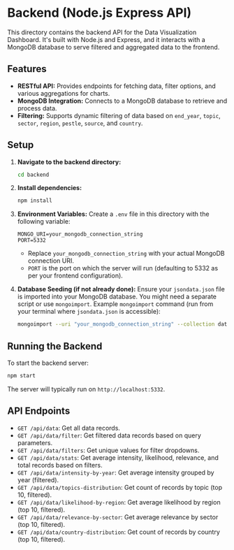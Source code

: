 # Backend (Node.js Express API)

This directory contains the backend API for the Data Visualization Dashboard. It's built with Node.js and Express, and it interacts with a MongoDB database to serve filtered and aggregated data to the frontend.

## Features

-   **RESTful API:** Provides endpoints for fetching data, filter options, and various aggregations for charts.
-   **MongoDB Integration:** Connects to a MongoDB database to retrieve and process data.
-   **Filtering:** Supports dynamic filtering of data based on `end_year`, `topic`, `sector`, `region`, `pestle`, `source`, and `country`.

## Setup

1.  **Navigate to the backend directory:**
    ```bash
    cd backend
    ```
2.  **Install dependencies:**
    ```bash
    npm install
    ```
3.  **Environment Variables:**
    Create a `.env` file in this directory with the following variable:
    ```
    MONGO_URI=your_mongodb_connection_string
    PORT=5332
    ```
    *   Replace `your_mongodb_connection_string` with your actual MongoDB connection URI.
    *   `PORT` is the port on which the server will run (defaulting to 5332 as per your frontend configuration).

4.  **Database Seeding (if not already done):**
    Ensure your `jsondata.json` file is imported into your MongoDB database. You might need a separate script or use `mongoimport`.
    Example `mongoimport` command (run from your terminal where `jsondata.json` is accessible):
    ```bash
    mongoimport --uri "your_mongodb_connection_string" --collection data --file path/to/jsondata.json --jsonArray
    ```

## Running the Backend

To start the backend server:

```bash
npm start
```

The server will typically run on `http://localhost:5332`.

## API Endpoints

-   `GET /api/data`: Get all data records.
-   `GET /api/data/filter`: Get filtered data records based on query parameters.
-   `GET /api/data/filters`: Get unique values for filter dropdowns.
-   `GET /api/data/stats`: Get average intensity, likelihood, relevance, and total records based on filters.
-   `GET /api/data/intensity-by-year`: Get average intensity grouped by year (filtered).
-   `GET /api/data/topics-distribution`: Get count of records by topic (top 10, filtered).
-   `GET /api/data/likelihood-by-region`: Get average likelihood by region (top 10, filtered).
-   `GET /api/data/relevance-by-sector`: Get average relevance by sector (top 10, filtered).
-   `GET /api/data/country-distribution`: Get count of records by country (top 10, filtered). 